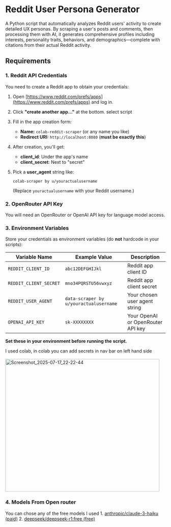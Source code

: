 # Reddit User Persona Generator

A Python script that automatically analyzes Reddit users' activity to create detailed UX personas. By scraping a user's posts and comments, then processing them with AI, it generates comprehensive profiles including interests, personality traits, behaviors, and demographics—complete with citations from their actual Reddit activity.

## Requirements

### 1. Reddit API Credentials

You need to create a Reddit app to obtain your credentials:

1. Open [https://www.reddit.com/prefs/apps](https://www.reddit.com/prefs/apps) and log in.
2. Click **"create another app…"** at the bottom. select script
3. Fill in the app creation form:
    - **Name:** `colab-reddit-scraper` (or any name you like)
    - **Redirect URI:** `http://localhost:8080` (**must be exactly this**)

4. After creation, you'll get:
    - **client_id**: Under the app's name
    - **client_secret**: Next to "secret"

5. Pick a **user_agent** string like:
    ```
    colab-scraper by u/youractualusername
    ```
    (Replace `youractualusername` with your Reddit username.)

### 2. OpenRouter API Key

You will need an OpenRouter or OpenAI API key for language model access.

### 3. Environment Variables

Store your credentials as environment variables (do **not** hardcode in your scripts):

| Variable Name         | Example Value                           | Description                         |
|---------------------- |-----------------------------------------|-------------------------------------|
| `REDDIT_CLIENT_ID`    | `abc12DEFGHIJkl`                        | Reddit app client ID                |
| `REDDIT_CLIENT_SECRET`| `mno34PQRSTU56vwxyz`                    | Reddit app client secret            |
| `REDDIT_USER_AGENT`   | `data-scraper by u/youractualusername`  | Your chosen user agent string       |
| `OPENAI_API_KEY`      | `sk-XXXXXXXX`                           | Your OpenAI or OpenRouter API key   |

**Set these in your environment before running the script.**  

I used colab, in colab you can add secrets in nav bar on left hand side
<br>
<br>
<img width="484" height="417" alt="Screenshot_2025-07-17_22-22-44" src="https://github.com/user-attachments/assets/666bd910-9fb8-4748-81b9-364039e4a0d9" />

### 4. Models From Open router
You can chose any of the free models
I used 1. [anthropic/claude-3-haiku (paid)](https://openrouter.ai/anthropic/claude-3-haiku)
2. [deepseek/deepseek-r1:free (free)](https://openrouter.ai/deepseek/deepseek-r1:free)
